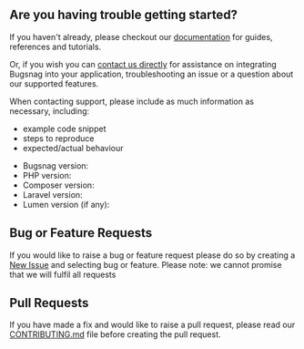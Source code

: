 ## Are you having trouble getting started?
If you haven't already, please checkout our [documentation](https://docs.bugsnag.com/platforms/php/laravel/) for guides, references and tutorials.

Or, if you wish you can [contact us directly](mailto:support@bugsnag.com) for assistance on integrating Bugsnag into your application, troubleshooting an issue or a question about our supported features.

When contacting support, please include as much information as necessary, including:

- example code snippet
- steps to reproduce
- expected/actual behaviour 

* Bugsnag version:
* PHP version:
* Composer version:
* Laravel version:
* Lumen version (if any):

## Bug or Feature Requests
If you would like to raise a bug or feature request please do so by creating a [New Issue](https://github.com/bugsnag/bugsnag-laravel/issues/new/choose) and selecting bug or feature.
Please note: we cannot promise that we will fulfil all requests

## Pull Requests
If you have made a fix and would like to raise a pull request, please read our [CONTRIBUTING.md](../CONTRIBUTING.md) file before creating the pull request.